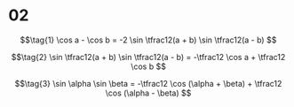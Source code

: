 # 02

$$\tag{1}
\cos a - \cos b = -2 \sin \tfrac12(a + b) \sin \tfrac12(a - b)
$$

$$\tag{2}
\sin \tfrac12(a + b) \sin \tfrac12(a - b) = -\tfrac12 \cos a + \tfrac12 \cos b
$$

$$\tag{3}
\sin \alpha \sin \beta = -\tfrac12 \cos (\alpha + \beta) + \tfrac12 \cos (\alpha - \beta)
$$

